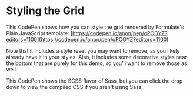# Styling the Grid

This CodePen shows how you can style the grid rendered by Formulate's Plain JavaScript template: [https://codepen.io/anon/pen/oPOOYZ?editors=1100](https://codepen.io/anon/pen/oPOOYZ?editors=1100)

Note that it includes a style reset you may want to remove, as you likely already have it in your styles.
Also, it includes some decorative styles near the bottom that are purely for this demo, so you'll want to remove those as well.

This CodePen shows the SCSS flavor of Sass, but you can click the drop down to view the compiled CSS if you aren't using Sass.
